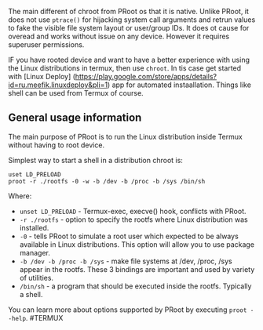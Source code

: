 The main different of chroot from PRoot os that it is native. Unlike PRoot, it does not use ``ptrace()`` for hijacking system call arguments and retrun values to fake the visible file system layout or user/group IDs. It does ot cause for overead and works without issue on any device. However it requires superuser permissions. 

IF you have rooted device and want to have a better experience  with using the Linux distributions in termux, then use ``chroot``. In tis case get started with [Linux Deploy] (https://play.google.com/store/apps/details?id=ru.meefik.linuxdeploy&pli=1) app for automated instaallation. Things like shell can be used from Termux of course.

## General usage information

The main purpose of PRoot is to run the Linux distribution inside Termux without having to root device.

Simplest way to start a shell in a distribution chroot is:
``` 
uset LD_PRELOAD
proot -r ./rootfs -0 -w -b /dev -b /proc -b /sys /bin/sh
```

Where:
-   `unset LD_PRELOAD` - Termux-exec, execve() hook, conflicts with PRoot.
-   `-r ./rootfs` - option to specify the rootfs where Linux distribution was installed.
-   `-0` - tells PRoot to simulate a root user which expected to be always available in Linux distributions. This option will allow you to use package manager.
-   `-b /dev -b /proc -b /sys` - make file systems at /dev, /proc, /sys appear in the rootfs. These 3 bindings are important and used by variety of utilities.
-   `/bin/sh` - a program that should be executed inside the rootfs. Typically a shell.

You can learn more about options supported by PRoot by executing `proot --help`.
#TERMUX 